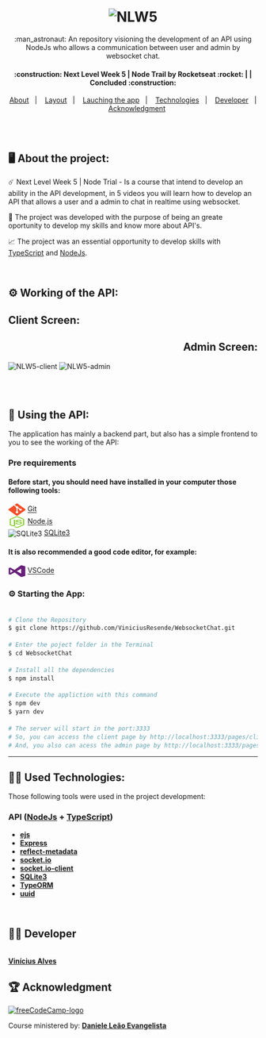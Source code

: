 <h1 align="center">
  <img alt="NLW5" src="https://www.flaticon.com/premium-icon/icons/svg/2196/2196199.svg" width="250px" />
</h1>
<p align= "center">:man_astronaut: An repository visioning the development of an API using NodeJs who allows a communication between user and admin by websocket chat.</p>

<h4 align="center"> 
	:construction:  Next Level Week 5 | Node Trail by Rocketseat  :rocket: | | Concluded  :construction:
</h4>

<p align="center">
  <a href="#desktop_computer-about-the-project">About</a>&nbsp;&nbsp;&nbsp;|&nbsp;&nbsp;&nbsp;
  <a href="#gear-working-of-the-api">Layout</a>&nbsp;&nbsp;&nbsp;|&nbsp;&nbsp;&nbsp;
  <a href="#rocket-using-the-api">Lauching the app</a>&nbsp;&nbsp;&nbsp;|&nbsp;&nbsp;&nbsp;
  <a href="#man_technologist-used-technologies">Technologies</a>&nbsp;&nbsp;&nbsp;|&nbsp;&nbsp;&nbsp;
  <a href="#raising_hand_man-developer">Developer</a>&nbsp;&nbsp;&nbsp;|&nbsp;&nbsp;&nbsp;
  <a href="#trophy-acknowledgment">Acknowledgment</a> 
</p>

</br>
</br>

## :desktop_computer: About the project:

:comet: Next Level Week 5 | Node Trial - Is a course that intend to develop an ability in the API development, in 5 videos you will learn how to develop an API that allows a user and a admin to chat in realtime using websocket.

:rocket: The project was developed with the purpose of being an greate oportunity to develop my skills and know more about API's.

:chart_with_upwards_trend: The project was an essential opportunity to develop skills with [TypeScript](https://www.typescriptlang.org/) and [NodeJs](https://nodejs.org/en/).  

</br>

## :gear: Working of the API:

<h2 align="left" display="inline">Client Screen:</h2>
<h2 align="right" display="inline">Admin Screen:</h2>

 <img alt="NLW5-client" src="https://res.cloudinary.com/viniciusalvesdefaria/image/upload/v1620300132/Podcastr%202.0/NodeClient_ovkmt3.gif"> <img alt="NLW5-admin" src="https://res.cloudinary.com/viniciusalvesdefaria/image/upload/v1620300236/Podcastr%202.0/NodeAdmin_tawnxb.gif">
 
</br>
</br>

## :rocket: Using the API:

The application has mainly a backend part, but also has a simple frontend to you to see the working of the API:

### Pre requirements
#### Before start, you should need have installed in your computer those following tools:
<img align="center" alt="GIT" height="25" width="35" src="https://raw.githubusercontent.com/devicons/devicon/master/icons/git/git-original.svg" style="max-width:100%;">  [Git](https://git-scm.com)</img>
</br>
<img align="center" alt="NodeJS" height="25" width="35" src="https://raw.githubusercontent.com/devicons/devicon/master/icons/nodejs/nodejs-original.svg" style="max-width:100%;"> [Node.js](https://nodejs.org/en/)</img>
</br>
<img align="center" alt="SQLite3" height="25" width="35" src="https://upload.wikimedia.org/wikipedia/commons/thumb/9/97/Sqlite-square-icon.svg/1200px-Sqlite-square-icon.svg.png" style="max-width:100%;"> [SQLite3](https://www.sqlite.org/index.html)</img>


#### It is also recommended a good code editor, for example: 
<img align="center" alt="VisualStudioCode" height="25" width="35" src="https://raw.githubusercontent.com/devicons/devicon/master/icons/visualstudio/visualstudio-plain.svg" style="max-width:100%;"> [VSCode](https://code.visualstudio.com/)</img>
</br>

### :gear: Starting the App:

 ```bash

 # Clone the Repository
 $ git clone https://github.com/ViniciusResende/WebsocketChat.git
 
 # Enter the poject folder in the Terminal
 $ cd WebsocketChat
 
 # Install all the dependencies
 $ npm install
 
 # Execute the appliction with this command
 $ npm dev
 $ yarn dev
 
 # The server will start in the port:3333
 # So, you can access the client page by http://localhost:3333/pages/client
 # And, you also can acess the admin page by http://localhost:3333/pages/admin
 
 
 ```
 
 ---
 
## :man_technologist: Used Technologies:

Those following tools were used in the project development:

### **API**  ([NodeJs](https://nodejs.org/en/) + [TypeScript](https://www.typescriptlang.org/))

-   **[ejs](https://www.npmjs.com/package/ejs)**
-   **[Express](https://expressjs.com/)**
-   **[reflect-metadata](https://www.npmjs.com/package/reflect-metadata)**
-   **[socket.io](https://socket.io/)**
-   **[socket.io-client](https://socket.io/docs/v3/client-api/index.html)**
-   **[SQLite3](https://www.sqlite.org/index.html)**
-   **[TypeORM](https://typeorm.io/#/)**
-   **[uuid](https://www.npmjs.com/package/uuid)**

</br>

## :raising_hand_man: Developer

<a href="https://github.com/ViniciusResende">
 	<img src="https://res.cloudinary.com/viniciusalvesdefaria/image/upload/v1613257612/foto_perfil_rounded_mv1cpi.png" width="100px;" alt=""/>
 <br />
 	<b>Vinícius Alves</b></a> <a href="https://github.com/ViniciusResende" title="Vinícius Alves"></a>
 <br />
 
 ## :trophy: Acknowledgment

<a href="https://rocketseat.com.br/">
 	<img src="https://pbs.twimg.com/profile_images/1291682473592659968/sEorc6oh.jpg" width="300px;" alt="freeCodeCamp-logo"/>
 </a> 
 <br />
 	<p>Course ministered by: <a href="https://www.linkedin.com/in/daniele-le%C3%A3o-evangelista-5540ab25/"><b>Daniele Leão Evangelista</b></a></p>
 <br />


